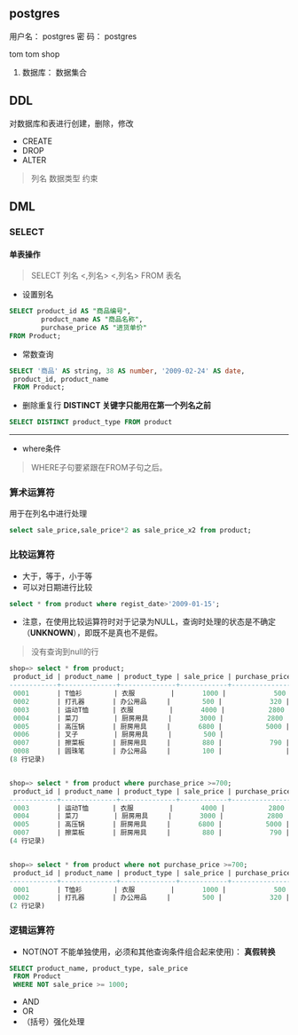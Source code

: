 ## postgres

用户名： postgres
密  码： postgres

tom tom shop


1. 数据库： 数据集合


## DDL

对数据库和表进行创建，删除，修改

- CREATE
- DROP
- ALTER

> 列名 数据类型  约束


## DML

### SELECT 

#### 单表操作

> SELECT 列名 <,列名> <,列名> FROM 表名

- 设置别名 
```sql
SELECT product_id AS "商品编号",
        product_name AS "商品名称",
        purchase_price AS "进货单价"
FROM Product;
```
- 常数查询
```sql
SELECT '商品' AS string, 38 AS number, '2009-02-24' AS date,
 product_id, product_name
 FROM Product;
```

- 删除重复行 **DISTINCT 关键字只能用在第一个列名之前**
```sql
SELECT DISTINCT product_type FROM product
```

------------

- where条件

> WHERE子句要紧跟在FROM子句之后。


### 算术运算符

用于在列名中进行处理

```sql
select sale_price,sale_price*2 as sale_price_x2 from product;
```



### 比较运算符

- 大于，等于，小于等
- 可以对日期进行比较
```sql
select * from product where regist_date>'2009-01-15';
```
- 注意，在使用比较运算符时对于记录为NULL，查询时处理的状态是不确定（**UNKNOWN**），即既不是真也不是假。

> 没有查询到null的行

```sql
shop=> select * from product;
 product_id | product_name | product_type | sale_price | purchase_price | regist_date
------------+--------------+--------------+------------+----------------+-------------
 0001       | T恤衫        | 衣服         |       1000 |            500 | 2009-09-20
 0002       | 打孔器       | 办公用品     |        500 |            320 | 2009-09-11
 0003       | 运动T恤      | 衣服         |       4000 |           2800 |
 0004       | 菜刀         | 厨房用具     |       3000 |           2800 | 2009-09-20
 0005       | 高压锅       | 厨房用具     |       6800 |           5000 | 2009-01-15
 0006       | 叉子         | 厨房用具     |        500 |                | 2009-09-20
 0007       | 擦菜板       | 厨房用具     |        880 |            790 | 2008-04-28
 0008       | 圆珠笔       | 办公用品     |        100 |                | 2009-11-11
(8 行记录)


shop=> select * from product where purchase_price >=700;
 product_id | product_name | product_type | sale_price | purchase_price | regist_date
------------+--------------+--------------+------------+----------------+-------------
 0003       | 运动T恤      | 衣服         |       4000 |           2800 |
 0004       | 菜刀         | 厨房用具     |       3000 |           2800 | 2009-09-20
 0005       | 高压锅       | 厨房用具     |       6800 |           5000 | 2009-01-15
 0007       | 擦菜板       | 厨房用具     |        880 |            790 | 2008-04-28
(4 行记录)


shop=> select * from product where not purchase_price >=700;
 product_id | product_name | product_type | sale_price | purchase_price | regist_date
------------+--------------+--------------+------------+----------------+-------------
 0001       | T恤衫        | 衣服         |       1000 |            500 | 2009-09-20
 0002       | 打孔器       | 办公用品     |        500 |            320 | 2009-09-11
(2 行记录)
```

### 逻辑运算符

- NOT(NOT 不能单独使用，必须和其他查询条件组合起来使用)： **真假转换**
```sql
SELECT product_name, product_type, sale_price
 FROM Product
 WHERE NOT sale_price >= 1000;
```

- AND
- OR
- （括号）强化处理


